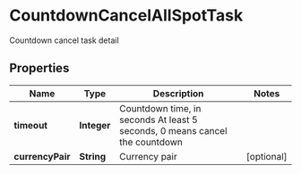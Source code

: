 

# CountdownCancelAllSpotTask

Countdown cancel task detail
## Properties

Name | Type | Description | Notes
------------ | ------------- | ------------- | -------------
**timeout** | **Integer** | Countdown time, in seconds  At least 5 seconds, 0 means cancel the countdown | 
**currencyPair** | **String** | Currency pair |  [optional]



